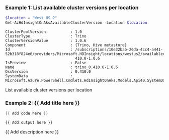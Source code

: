 ### Example 1: List available cluster versions per location
```powershell
$location = "West US 2"
Get-AzHdInsightOnAksAvailableClusterVersion -Location $location
```

```output
ClusterPoolVersion           : 1.0
ClusterType                  : Trino
ClusterVersionValue          : 1.0.6
Component                    : {Trino, Hive metastore}
Id                           : /subscriptions/10e32bab-26da-4cc4-a441-52b318f824e6/providers/Microsoft.HDInsight/locations/westus2/availableclusterversions/trino_0.
                               410.0-1.0.6
IsPreview                    : False
Name                         : trino_0.410.0-1.0.6
OssVersion                   : 0.410.0
SystemData                   : Microsoft.Azure.PowerShell.Cmdlets.HdInsightOnAks.Models.Api40.SystemData
```

List available cluster versions per location

### Example 2: {{ Add title here }}
```powershell
{{ Add code here }}
```

```output
{{ Add output here }}
```

{{ Add description here }}

